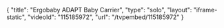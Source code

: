 {
    "title": "Ergobaby ADAPT Baby Carrier",
    "type": "solo",
    "layout": "iframe-static",
    "videoId": "115185972",
    "url": "\/tvpembed\/115185972"
}